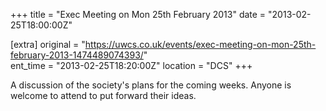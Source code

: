 +++
title = "Exec Meeting on Mon 25th February 2013"
date = "2013-02-25T18:00:00Z"

[extra]
original = "https://uwcs.co.uk/events/exec-meeting-on-mon-25th-february-2013-1474489074393/"    
ent_time = "2013-02-25T18:20:00Z"
location = "DCS"
+++

A discussion of the society's plans for the coming weeks. Anyone is welcome to attend to put forward their ideas.

